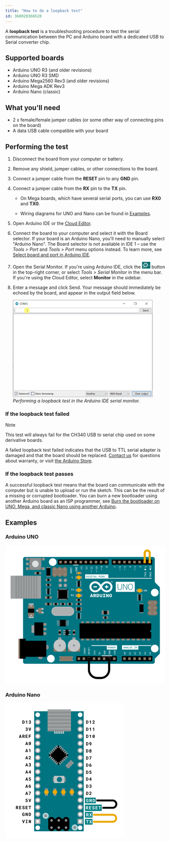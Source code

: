 ```yaml
---
title: "How to do a loopback test"
id: 360020366520
---
```


A **loopback test** is a troubleshooting procedure to test the serial communication between the PC and Arduino board with a dedicated USB to Serial converter chip.

## Supported boards

* Arduino UNO R3 (and older revisions) <!-- [X] Tested 2022-03-24 -->
* Arduino UNO R3 SMD <!-- [X] Tested 2022-03-24 -->
* Arduino Mega2560 Rev3 (and older revisions)
* Arduino Mega ADK Rev3
* Arduino Nano (classic) <!-- [X] Tested 2022-03-24 -->

## What you'll need

* 2 x female/female jumper cables (or some other way of connecting pins on the board)
* A data USB cable compatible with your board

## Performing the test

1. Disconnect the board from your computer or battery.

2. Remove any shield, jumper cables, or other connections to the board.

3. Connect a jumper cable from the **RESET** pin to any **GND** pin.

4. Connect a jumper cable from the **RX** pin to the **TX** pin.

   * On Mega boards, which have several serial ports, you can use **RX0** and **TX0**.

   * Wiring diagrams for UNO and Nano can be found in [Examples](#examples).

5. Open Arduino IDE or the [Cloud Editor](https://create.arduino.cc/editor).

6. Connect the board to your computer and select it with the Board selector. If your board is an Arduino Nano, you'll need to manually select "Arduino Nano". The Board selector is not available in IDE 1 – use the _Tools > Port_ and _Tools > Port_ menu options instead. To learn more, see [Select board and port in Arduino IDE](https://support.arduino.cc/hc/en-us/articles/4406856349970-Select-board-and-port-in-Arduino-IDE).

7. Open the Serial Monitor. If you're using Arduino IDE, click the ![Serial Monitor button](img/symbol_monitor.png) button in the top-right corner, or select _Tools > Serial Monitor_ in the menu bar. If you're using the Cloud Editor, select **Monitor** in the sidebar.

8. Enter a message and click Send. Your message should immediately be echoed by the board, and appear in the output field below.

   <figure style="margin-left:0;">
    <img src="img/serial_monitor_loopback_test.gif" alt="Performing a loopback test in the Arduino IDE serial monitor.">
    <figcaption style="font-style: italic;">Performing a loopback test in the Arduino IDE serial monitor.</figcaption>
   </figure>

### If the loopback test failed

> [!NOTE]
> This test will always fail for the CH340 USB to serial chip used on some derivative boards.

A failed loopback test failed indicates that the USB to TTL serial adapter is damaged and that the board should be replaced. [Contact us](https://www.arduino.cc/en/contact-us/) for questions about warranty, or visit [the Arduino Store](https://store.arduino.cc/).

### If the loopback test passes

A successful loopback test means that the board can communicate with the computer but is unable to upload or run the sketch. This can be the result of a missing or corrupted bootloader. You can burn a new bootloader using another Arduino board as an ISP programmer, see [Burn the bootloader on UNO, Mega, and classic Nano using another Arduino](https://support.arduino.cc/hc/en-us/articles/4841602539164-Burn-the-bootloader-on-UNO-Mega-and-classic-Nano-using-another-Arduino).

<a id="examples"></a>

## Examples

### Arduino UNO

![Arduino UNO with jumper cables connecting TX-RX and RESET-GND.](img/UNO-R3-loopback-test.png)

### Arduino Nano

![Arduino Nano with jumper cables connecting TX-RX and RESET-GND.](img/Nano-loopback-test.png)
